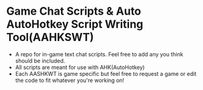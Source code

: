 # Game Chat Scripts & Auto AutoHotkey Script Writing Tool(AAHKSWT)
- A repo for in-game text chat scripts. Feel free to add any you think should be included.
- All scripts are meant for use with AHK(AutoHotkey)
- Each AASHKWT is game specific but feel free to request a game or edit the code to fit whatever you're working on!
